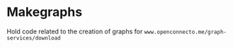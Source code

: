 Makegraphs
==========

Hold code related to the creation of graphs for `www.openconnecto.me/graph-services/download`
